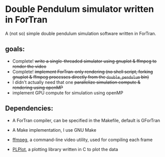 # Double Pendulum simulator written in ForTran

A (not so) simple double pendulum simulation software written in ForTran.

## goals: 

- Complete! ~~write a single-threaded simulator using gnuplot & ffmpeg to render the video~~
- Complete! ~~implement ForTran-only rendering (no shell script, forking gnuplot & ffmpeg processes directly from the ```double_pendulum``` bin)~~
- I didn't actually need that one ~~parallelize simulation compute & rendering using openMP~~
- implement GPU compute for simulation using openMP

## Dependencies:

- A ForTran compiler, can be specified in the Makefile, default is GForTran
- A Make implementation, I use GNU Make 
- [ffmpeg](https://ffmpeg.com), a command-line video utility, used for compiling each frame

- [PLPlot](http://www.plplot.org), a plotting library written in C to plot the data
